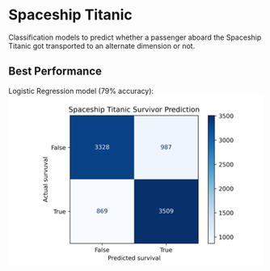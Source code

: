 # Spaceship Titanic
Classification models to predict whether a passenger aboard the Spaceship Titanic got transported to an alternate dimension or not.
## Best Performance
Logistic Regression model (79% accuracy):
![Best model](https://github.com/You-sha/Spaceship-Titanic/blob/main/knn_confusion.png?raw=true)
